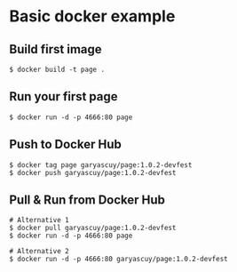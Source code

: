 # Basic docker example

## Build first image
```
$ docker build -t page .
```

## Run your first page
```
$ docker run -d -p 4666:80 page
```

## Push to Docker Hub
```
$ docker tag page garyascuy/page:1.0.2-devfest
$ docker push garyascuy/page:1.0.2-devfest
```

## Pull & Run from Docker Hub
```
# Alternative 1
$ docker pull garyascuy/page:1.0.2-devfest
$ docker run -d -p 4666:80 page

# Alternative 2
$ docker run -d -p 4666:80 garyascuy/page:1.0.2-devfest
```
